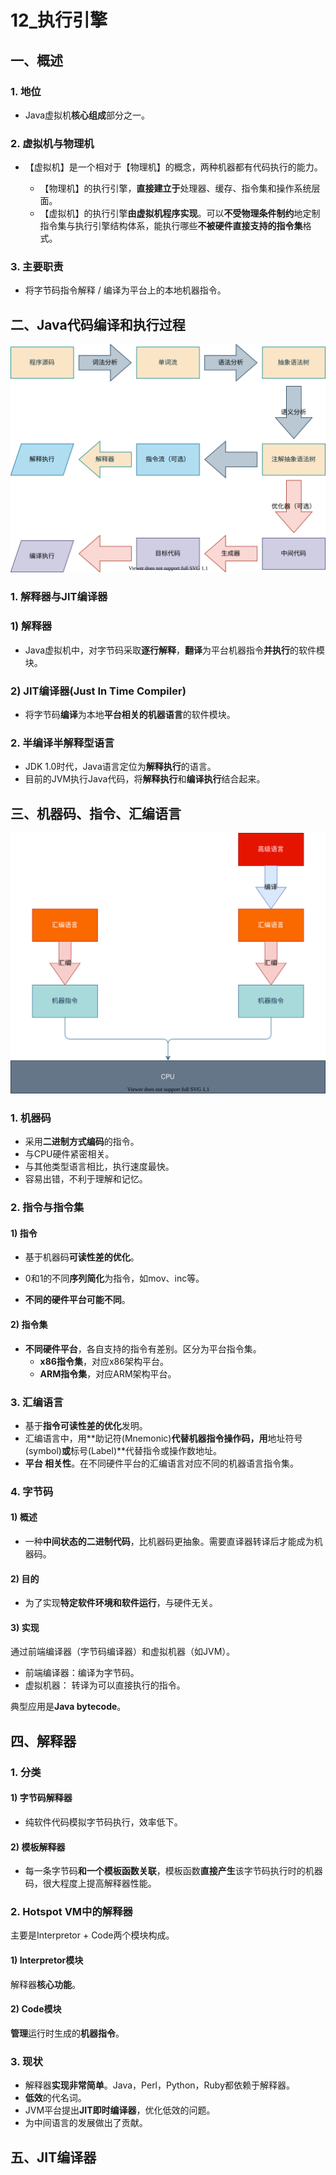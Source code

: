 # 12_执行引擎

## 一、概述

### 1. 地位

   * Java虚拟机**核心组成**部分之一。

### 2. 虚拟机与物理机

   * 【虚拟机】是一个相对于【物理机】的概念，两种机器都有代码执行的能力。

     * 【物理机】的执行引擎，**直接建立于**处理器、缓存、指令集和操作系统层面。
     * 【虚拟机】的执行引擎**由虚拟机程序实现**。可以**不受物理条件制约**地定制指令集与执行引擎结构体系，能执行哪些**不被硬件直接支持的指令集**格式。

### 3. 主要职责

* 将字节码指令解释 / 编译为平台上的本地机器指令。

## 二、Java代码编译和执行过程

![程序编译和执行过程](ref/程序编译和执行过程.svg)

### 1. 解释器与JIT编译器

### 1) 解释器

* Java虚拟机中，对字节码采取**逐行解释**，**翻译**为平台机器指令**并执行**的软件模块。

### 2) JIT编译器(Just In Time Compiler)

* 将字节码**编译**为本地**平台相关的机器语言**的软件模块。

### 2. 半编译半解释型语言

* JDK 1.0时代，Java语言定位为**解释执行**的语言。
* 目前的JVM执行Java代码，将**解释执行**和**编译执行**结合起来。

## 三、机器码、指令、汇编语言

![语言编译过程](ref/语言编译过程.svg)

### 1. 机器码

* 采用**二进制方式编码**的指令。
* 与CPU硬件紧密相关。
* 与其他类型语言相比，执行速度最快。
* 容易出错，不利于理解和记忆。

### 2. 指令与指令集

#### 1) 指令

* 基于机器码**可读性差的优化**。

* 0和1的不同**序列简化**为指令，如mov、inc等。
* **不同的硬件平台可能不同**。

#### 2) 指令集

* **不同硬件平台**，各自支持的指令有差别。区分为平台指令集。
  * **x86指令集**，对应x86架构平台。
  * **ARM指令集**，对应ARM架构平台。

### 3. 汇编语言

* 基于**指令可读性差的优化**发明。
* 汇编语言中，用**助记符(Mnemonic)**代替机器指令操作码，用**地址符号(symbol)**或**标号(Label)**代替指令或操作数地址。
* **平台 相关性**。在不同硬件平台的汇编语言对应不同的机器语言指令集。

### 4. 字节码

#### 1) 概述

* 一种**中间状态的二进制代码**，比机器码更抽象。需要直译器转译后才能成为机器码。

#### 2) 目的

* 为了实现**特定软件环境和软件运行**，与硬件无关。

#### 3) 实现

通过前端编译器（字节码编译器）和虚拟机器（如JVM）。

* 前端编译器：编译为字节码。
* 虚拟机器： 转译为可以直接执行的指令。

典型应用是**Java bytecode**。

## 四、解释器

### 1. 分类

#### 1)  字节码解释器

   * 纯软件代码模拟字节码执行，效率低下。
#### 2) 模板解释器

   * 每一条字节码**和一个模板函数关联**，模板函数**直接产生**该字节码执行时的机器码，很大程度上提高解释器性能。

### 2. Hotspot VM中的解释器

主要是Interpretor + Code两个模块构成。

#### 1) Interpretor模块

解释器**核心功能**。

#### 2) Code模块

**管理**运行时生成的**机器指令**。

### 3. 现状

* 解释器**实现非常简单**。Java，Perl，Python，Ruby都依赖于解释器。
* **低效**的代名词。
* JVM平台提出**JIT即时编译器**，优化低效的问题。
* 为中间语言的发展做出了贡献。

## 五、JIT编译器

